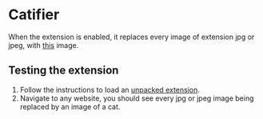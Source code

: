 # Catifier

When the extension is enabled, it replaces every image of extension jpg or jpeg, with [this](https://i.chzbgr.com/completestore/12/8/23/S__rxG9hIUK4sNuMdTIY9w2.jpg) image.

## Testing the extension

1. Follow the instructions to load an [unpacked extension](https://developer.chrome.com/docs/extensions/mv3/getstarted/development-basics/#load-unpacked).
2. Navigate to any website, you should see every jpg or jpeg image being replaced by an image of a cat.
